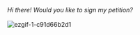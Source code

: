 <i>Hi there! Would you like to sign my petition?</i><br><br>
![ezgif-1-c91d66b2d1](https://github.com/user-attachments/assets/ecfb144f-1c7c-42fa-beac-55b79689ab89)
